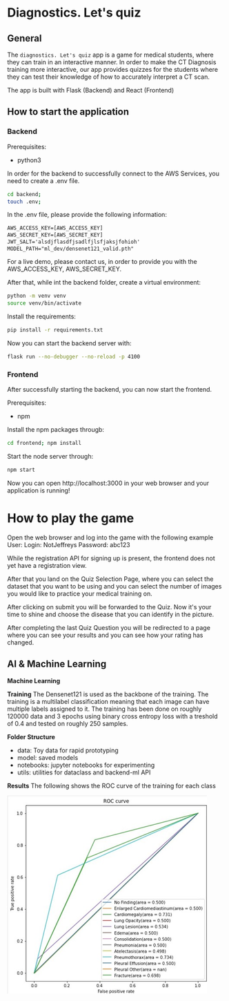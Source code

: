 # Diagnostics. Let's quiz

## General 

The `diagnostics. Let's quiz` app is a game for medical students, where they can
train in an interactive manner. In order to make the CT Diagnosis training more
interactive, our app provides quizzes for the students where they can test their
knowledge of how to accurately interpret a CT scan.

The app is built with Flask (Backend) and React (Frontend)

## How to start the application
### Backend

Prerequisites:
- python3

In order for the backend to successfully connect to the AWS Services, you need
to create a .env file.
```bash
cd backend;
touch .env;
```

In the .env file, please provide the following information:
```env
AWS_ACCESS_KEY=[AWS_ACCESS_KEY]
AWS_SECRET_KEY=[AWS_SECRET_KEY]
JWT_SALT='alsdjflasdfjsadlfjlsfjaksjfohioh'
MODEL_PATH="ml_dev/densenet121_valid.pth"
```
For a live demo, please contact us, in order to provide you with the
AWS_ACCESS_KEY, AWS_SECRET_KEY.

After that, while int the backend folder, create a virtual environment:

```bash
python -m venv venv
source venv/bin/activate
```

Install the requirements:
```bash
pip install -r requirements.txt
```

Now you can start the backend server with:
```bash
flask run --no-debugger --no-reload -p 4100
```

### Frontend
After successfully starting the backend, you can now start the frontend.

Prerequisites:
- npm

Install the npm packages througb:
```bash
cd frontend; npm install
```

Start the node server through:
```bash
npm start
```

Now you can open http://localhost:3000 in your web browser and your application
is running! 


# How to play the game
Open the web browser and log into the game with the following example User:
Login: NotJeffreys
Password: abc123

While the registration API for signing up is present, the frontend does not yet
have a registration view.

After that you land on the Quiz Selection Page, where you can select the dataset
that you want to be using and you can select the number of images you would like
to practice your medical training on.

After clicking on submit you will be forwarded to the Quiz. Now it's your time
to shine and choose the disease that you can identify in the picture.

After completing the last Quiz Question you will be redirected to a page where
you can see your results and you can see how your rating has changed.


## AI & Machine Learning

**Machine Learning**

**Training**
The Densenet121 is used as the backbone of the training. The training is a multilabel classification meaning that each image can have multiple labels assigned to it. The training has been done on roughly 120000 data and 3 epochs using binary cross entropy loss with a treshold of 0.4 and tested on roughly 250 samples. 

**Folder Structure**
- data: Toy data for rapid prototyping
- model: saved models
- notebooks: jupyter notebooks for experimenting
- utils: utilities for dataclass and backend-ml API

**Results**
The following shows the ROC curve of the training for each class

![alt text](https://github.com/Causality-C/tum-ai-makeathon-2022/blob/ml-dev/ml/roc_curve.jpg?raw=true)




